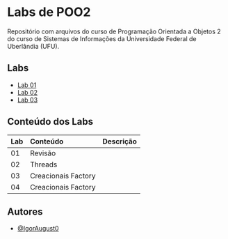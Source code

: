 # Labs de POO2

Repositório com arquivos do curso de Programação Orientada a Objetos 2 do curso de Sistemas de Informações da Universidade Federal de Uberlândia (UFU).


## Labs

 - [Lab 01](https://github.com/IgorAugust0/OOP2/tree/main/lab1)
 - [Lab 02](https://github.com/IgorAugust0/OOP2/tree/main/lab2)
 - [Lab 03](https://github.com/IgorAugust0/OOP2/tree/main/lab3)


## Conteúdo dos Labs


| Lab   | Conteúdo       | Descrição                           |
| :---------- | :--------- | :---------------------------------- |
| 01 | Revisão |  |
| 02 | Threads  |  |
| 03 | Creacionais Factory |  |
| 04 | Creacionais Factory |  |


## Autores

- [@IgorAugust0](https://github.com/IgorAugust0)
